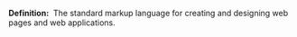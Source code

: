 **Definition:** 
 The standard markup language for creating and designing web pages and web applications.